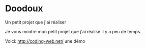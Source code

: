# Doodoux
Un petit projet que j'ai réaliser

Je vous montre mon petit projet que j'ai réalisé il y a peu de temps.

Voici: http://coding-web.net/ une démo